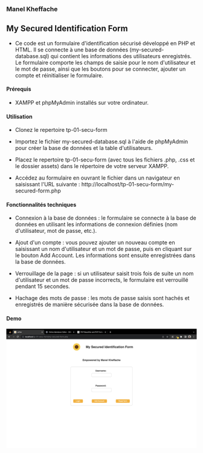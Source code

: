 ### Manel Kheffache 
## My Secured Identification Form
- Ce code est un formulaire d'identification sécurisé développé en PHP et HTML. Il se connecte à une base de données (my-secured-database.sql) qui contient les informations des utilisateurs enregistrés. Le formulaire comporte les champs de saisie pour le nom d'utilisateur et le mot de passe, ainsi que les boutons pour se connecter, ajouter un compte et réinitialiser le formulaire.

#### Prérequis
- XAMPP et phpMyAdmin installés sur votre ordinateur.

#### Utilisation
- Clonez le repertoire tp-01-secu-form
- Importez le fichier my-secured-database.sql à l'aide de phpMyAdmin pour créer la base de données et la table d'utilisateurs.
- Placez le repertoire tp-01-secu-form (avec tous les fichiers .php, .css et le dossier assets) dans le répertoire de votre serveur XAMPP.

- Accédez au formulaire en ouvrant le fichier dans un navigateur en saisissant l'URL suivante : http://localhost/tp-01-secu-form/my-secured-form.php

#### Fonctionnalités techniques
- Connexion à la base de données : le formulaire se connecte à la base de données en utilisant les informations de connexion définies (nom d'utilisateur, mot de passe, etc.).

- Ajout d'un compte : vous pouvez ajouter un nouveau compte en saisissant un nom d'utilisateur et un mot de passe, puis en cliquant sur le bouton Add Account. Les informations sont ensuite enregistrées dans la base de données.

- Verrouillage de la page : si un utilisateur saisit trois fois de suite un nom d'utilisateur et un mot de passe incorrects, le formulaire est verrouillé pendant 15 secondes.

- Hachage des mots de passe : les mots de passe saisis sont hachés et enregistrés de manière sécurisée dans la base de données.

#### Demo
![alt text](https://github.com/della3a/tp-01-secu-form/blob/main/assets/images/Screenshot%202023-02-09%20at%204.27.15%20PM.png)
